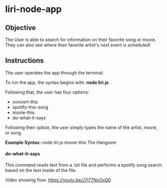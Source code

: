 # liri-node-app

## Objective
The User is able to search for information on their favorite song or movie. They can also see where their favorite artist's next event is scheduled!

## Instructions
The user operates the app through the terminal. 

To run the app, the syntax begins with: **node liri.js**

Following that, the user has four options:
  * concert-this
  * spotify-this-song
  * movie-this
  * do-what-it-says
  
Following their option, the user simply types the name of the artist, movie, or song.

**Example Syntax:** node liri.js movie-this The Hangover

#### do-what-it-says
This command reads text from a .txt file and performs a spotify song search based on the text inside of the file.

Video showing flow: https://youtu.be/J7j77NvOxQ0
